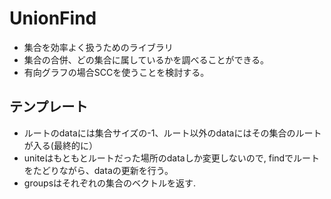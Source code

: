 # UnionFind
- 集合を効率よく扱うためのライブラリ
- 集合の合併、どの集合に属しているかを調べることができる。
- 有向グラフの場合SCCを使うことを検討する。


## テンプレート
- ルートのdataには集合サイズの-1、ルート以外のdataにはその集合のルートが入る(最終的に）
- uniteはもともとルートだった場所のdataしか変更しないので, findでルートをたどりながら、dataの更新を行う。
- groupsはそれぞれの集合のベクトルを返す.